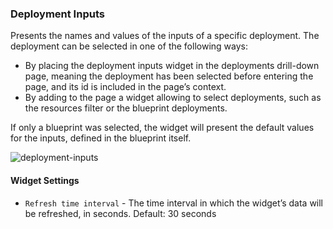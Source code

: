 ### Deployment Inputs

Presents the names and values of the inputs of a specific deployment. The deployment can be selected in one of the following ways: 

* By placing the deployment inputs widget in the deployments drill-down page, meaning the deployment has been selected before entering the page, and its id is included in the page’s context. 
* By adding to the page a widget allowing to select deployments, such as the resources filter or the blueprint deployments.  

If only a blueprint was selected, the widget will present the default values for the inputs, defined in the blueprint itself. 

![deployment-inputs](https://docs.cloudify.co/5.0.5/images/ui/widgets/deployment-inputs.png)

#### Widget Settings
* `Refresh time interval` - The time interval in which the widget’s data will be refreshed, in seconds. Default: 30 seconds
